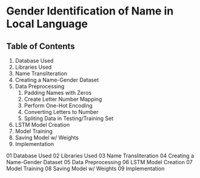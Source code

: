 # Gender Identification of Name in Local Language

## Table of Contents
1. Database Used
2. Libraries Used
3. Name Transliteration
4. Creating a Name-Gender Dataset
5. Data Preprocessing
    1. Padding Names with Zeros
    2. Create Letter Number Mapping
    3. Perform One-Hot Encoding
    4. Converting Letters to Number
    5. Spliting Data in Testing/Training Set
6. LSTM Model Creation
7. Model Training
8. Saving Model w/ Weights
9. Implementation

01 Database Used
02 Libraries Used
03 Name Transliteration
04 Creating a Name-Gender Dataset
05 Data Preprocessing
06 LSTM Model Creation
07 Model Training
08 Saving Model w/ Weights
09 Implementation
